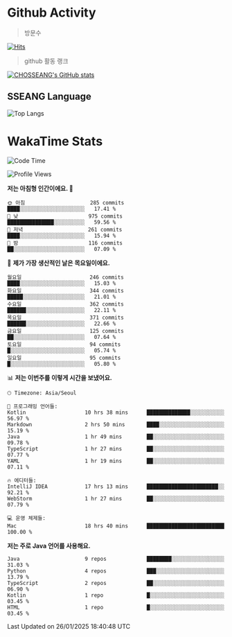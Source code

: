 <!--
**CHOSSEANG/CHOSSEANG** is a ✨ _special_ ✨ repository because its `README.md` (this file) appears on your GitHub profile.

Here are some ideas to get you started:

- 🔭 I’m currently working on ...
- 🌱 I’m currently learning ...
- 👯 I’m looking to collaborate on ...
- 🤔 I’m looking for help with ...
- 💬 Ask me about ...
- 📫 How to reach me: ...
- 😄 Pronouns: ...
- ⚡ Fun fact: ...
-->

# Github Activity
> 방문수

[![Hits](https://hits.seeyoufarm.com/api/count/incr/badge.svg?url=https%3A%2F%2Fgithub.com%2FCHOSSEANG&count_bg=%238AED3E&title_bg=%23495358&icon=electron.svg&icon_color=%23E7E7E7&title=CHOSSEANG&edge_flat=false)](https://hits.seeyoufarm.com)
> github 활동 랭크

[![CHOSSEANG's GitHub stats](https://github-readme-stats.vercel.app/api?username=CHOSSEANG)](https://github.com/CHOSSEANG/github-readme-stats)

## SSEANG Language
![Top Langs](https://github-readme-stats.vercel.app/api/top-langs/?username=CHOSSEANG&layout=compact)

# WakaTime Stats

<!--START_SECTION:waka-->
![Code Time](http://img.shields.io/badge/Code%20Time-400%20hrs%2059%20mins-blue)

![Profile Views](http://img.shields.io/badge/Profile%20Views-18-blue)

**저는 아침형 인간이에요. 🐤** 

```text
🌞 아침                     285 commits         ████░░░░░░░░░░░░░░░░░░░░░   17.41 % 
🌆 낮　                     975 commits         ███████████████░░░░░░░░░░   59.56 % 
🌃 저녁                     261 commits         ████░░░░░░░░░░░░░░░░░░░░░   15.94 % 
🌙 밤　                     116 commits         ██░░░░░░░░░░░░░░░░░░░░░░░   07.09 % 
```
📅 **제가 가장 생산적인 날은 목요일이에요.** 

```text
월요일                      246 commits         ████░░░░░░░░░░░░░░░░░░░░░   15.03 % 
화요일                      344 commits         █████░░░░░░░░░░░░░░░░░░░░   21.01 % 
수요일                      362 commits         ██████░░░░░░░░░░░░░░░░░░░   22.11 % 
목요일                      371 commits         ██████░░░░░░░░░░░░░░░░░░░   22.66 % 
금요일                      125 commits         ██░░░░░░░░░░░░░░░░░░░░░░░   07.64 % 
토요일                      94 commits          █░░░░░░░░░░░░░░░░░░░░░░░░   05.74 % 
일요일                      95 commits          █░░░░░░░░░░░░░░░░░░░░░░░░   05.80 % 
```


📊 **저는 이번주를 이렇게 시간을 보냈어요.** 

```text
🕑︎ Timezone: Asia/Seoul

💬 프로그래밍 언어들: 
Kotlin                   10 hrs 38 mins      ██████████████░░░░░░░░░░░   56.97 % 
Markdown                 2 hrs 50 mins       ████░░░░░░░░░░░░░░░░░░░░░   15.19 % 
Java                     1 hr 49 mins        ██░░░░░░░░░░░░░░░░░░░░░░░   09.78 % 
TypeScript               1 hr 27 mins        ██░░░░░░░░░░░░░░░░░░░░░░░   07.77 % 
YAML                     1 hr 19 mins        ██░░░░░░░░░░░░░░░░░░░░░░░   07.11 % 

🔥 에디터들: 
IntelliJ IDEA            17 hrs 13 mins      ███████████████████████░░   92.21 % 
WebStorm                 1 hr 27 mins        ██░░░░░░░░░░░░░░░░░░░░░░░   07.79 % 

💻 운영 체제들: 
Mac                      18 hrs 40 mins      █████████████████████████   100.00 % 
```

**저는 주로 Java 언어를 사용해요.** 

```text
Java                     9 repos             ████████░░░░░░░░░░░░░░░░░   31.03 % 
Python                   4 repos             ███░░░░░░░░░░░░░░░░░░░░░░   13.79 % 
TypeScript               2 repos             ██░░░░░░░░░░░░░░░░░░░░░░░   06.90 % 
Kotlin                   1 repo              █░░░░░░░░░░░░░░░░░░░░░░░░   03.45 % 
HTML                     1 repo              █░░░░░░░░░░░░░░░░░░░░░░░░   03.45 % 
```




 Last Updated on 26/01/2025 18:40:48 UTC
<!--END_SECTION:waka-->
